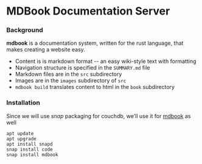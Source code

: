 # MDBook Documentation Server

### Background

**mdbook** is a documentation system, written for the rust language, that makes creating a website easy. 

* Content is is markdown format -- an easy wiki-style text with formatting
* Navigation structure is specified in the `SUMMARY.md` file
* Markdown files are in the `src` subdirectory
* Images are in the `images` subdirectory of `src`
* `mdbook build` translates content to html in the `book` subdirectory

### Installation

Since we will use *snap* packaging for couchdb, we'll use it for [mdbook](https://snapcraft.io/install/mdbook/debian) as well

```
apt update
apt upgrade
apt install snapd
snap install code
snap install mdbook
```